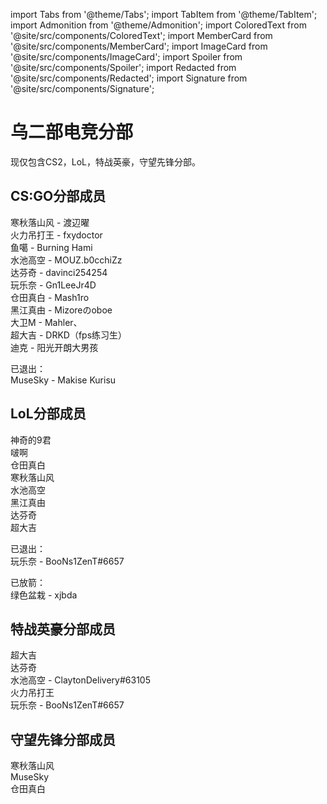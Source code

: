 import Tabs from '@theme/Tabs';
import TabItem from '@theme/TabItem';
import Admonition from '@theme/Admonition';
import ColoredText from '@site/src/components/ColoredText';
import MemberCard from '@site/src/components/MemberCard';
import ImageCard from '@site/src/components/ImageCard';
import Spoiler from '@site/src/components/Spoiler';
import Redacted from '@site/src/components/Redacted';
import Signature from '@site/src/components/Signature';

# 乌二部电竞分部

现仅包含CS2，LoL，特战英豪，守望先锋分部。

## CS:GO分部成员
寒秋落山风 - 渡辺曜\
火力吊打王 - fxydoctor\
鱼噶 - Burning Hami\
水池高空 - MOUZ.b0cchiZz\
达芬奇 - davinci254254\
玩乐奈 - Gn1LeeJr4D\
仓田真白 - Mash1ro\
黑江真由 - Mizoreのoboe\
大卫M - Mahler、\
超大吉 - DRKD（fps练习生）\
迪克 - 阳光开朗大男孩

已退出：\
MuseSky - Makise Kurisu

## LoL分部成员
神奇的9君\
啵啊\
仓田真白\
寒秋落山风\
水池高空\
黑江真由\
达芬奇\
超大吉


已退出：\
玩乐奈 - BooNs1ZenT#6657

已放箭：\
绿色盆栽 - xjbda

## 特战英豪分部成员
超大吉\
达芬奇\
水池高空 - ClaytonDelivery#63105\
火力吊打王\
玩乐奈 - BooNs1ZenT#6657

## 守望先锋分部成员
寒秋落山风\
MuseSky\
仓田真白
